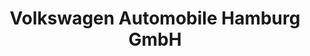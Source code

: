 ---
title: "Volkswagen Automobile Hamburg GmbH"
url: /hamburg/volkswagen-automobile-hamburg-gmbh-roentgenstrasse/
shop: Autohaus
---